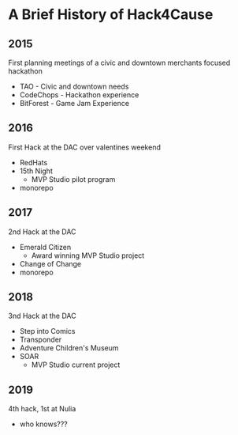 
# A Brief History of Hack4Cause

## 2015
First planning meetings of a civic and downtown merchants focused hackathon
- TAO - Civic and downtown needs
- CodeChops - Hackathon experience
- BitForest - Game Jam Experience

## 2016
First Hack at the DAC over valentines weekend
* RedHats
* 15th Night
	* MVP Studio pilot program
* monorepo

## 2017
2nd Hack at the DAC
* Emerald Citizen
	* Award winning MVP Studio project
* Change of Change
* monorepo

## 2018
3nd Hack at the DAC
* Step into Comics
* Transponder
* Adventure Children's Museum
* SOAR
	* MVP Studio current project

## 2019
4th hack, 1st at Nulia
* who knows???


